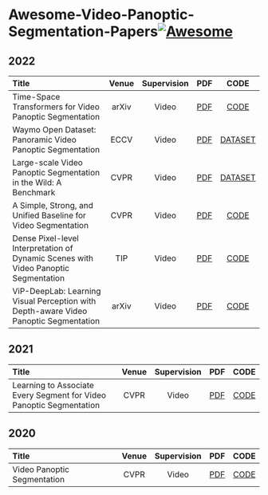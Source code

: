 # Awesome-Video-Panoptic-Segmentation-Papers[![Awesome](https://cdn.rawgit.com/sindresorhus/awesome/d7305f38d29fed78fa85652e3a63e154dd8e8829/media/badge.svg)](https://github.com/sindresorhus/awesome)

## 2022
| Title | Venue | Supervision | PDF | CODE |
| :-----|:-----:|:---:|:---:|:----:|
| Time-Space Transformers for Video Panoptic Segmentation | arXiv | Video | [PDF](https://arxiv.org/pdf/2210.03546.pdf) | [CODE]() |
| Waymo Open Dataset: Panoramic Video Panoptic Segmentation | ECCV | Video | [PDF](https://arxiv.org/pdf/2206.07704.pdf) | [DATASET](https://waymo.com/open/) |
| Large-scale Video Panoptic Segmentation in the Wild: A Benchmark | CVPR | Video | [PDF](https://yu-wu.net/pdf/CVPR22_VIPSeg.pdf) | [DATASET]() |
| A Simple, Strong, and Unified Baseline for Video Segmentation | CVPR | Video | [PDF](https://openaccess.thecvf.com/content/CVPR2022/papers/Li_Video_K-Net_A_Simple_Strong_and_Unified_Baseline_for_Video_CVPR_2022_paper.pdf) | [CODE](https://github.com/lxtGH/Video-K-Net) | 
| Dense Pixel-level Interpretation of Dynamic Scenes with Video Panoptic Segmentation | TIP | Video | [PDF](https://joonyoung-cv.github.io/assets/paper/22_tip_dense_pixel.pdf) | [CODE](https://github.com/mcahny/vps) |
| ViP-DeepLab: Learning Visual Perception with Depth-aware Video Panoptic Segmentation| arXiv | Video| [PDF](https://arxiv.org/pdf/2012.05258.pdf) | [CODE]() |

## 2021
| Title | Venue | Supervision | PDF | CODE |
| :-----|:-----:|:---:|:---:|:----:|
| Learning to Associate Every Segment for Video Panoptic Segmentation | CVPR | Video | [PDF](https://joonyoung-cv.github.io/assets/paper/21_cvpr_learning_to.pdf) | [CODE]() |

## 2020
| Title | Venue | Supervision | PDF | CODE |
| :-----|:-----:|:---:|:---:|:----:|
| Video Panoptic Segmentation | CVPR | Video | [PDF](https://arxiv.org/abs/2006.11339) | [CODE](https://github.com/mcahny/vps) |
